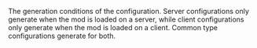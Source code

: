 The generation conditions of the configuration. Server configurations only generate when the mod is loaded on a server, while client configurations only generate when the mod is loaded on a client. Common type configurations generate for both.